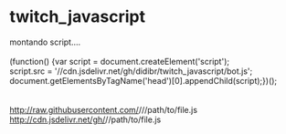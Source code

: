 # twitch_javascript

montando script....
<br><br>
(function() {var script = document.createElement('script');<br>
script.src = '//cdn.jsdelivr.net/gh/didibr/twitch_javascript/bot.js';<br>
document.getElementsByTagName('head')[0].appendChild(script);})();<br>
<br><br>
http://raw.githubusercontent.com/<username>/<repo>/<branch>/path/to/file.js<br>
http://cdn.jsdelivr.net/gh/<username>/<repo>/path/to/file.js
